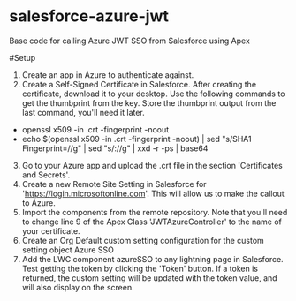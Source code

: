 # salesforce-azure-jwt
Base code for calling Azure JWT SSO from Salesforce using Apex

#Setup
1. Create an app in Azure to authenticate against.
2. Create a Self-Signed Certificate in Salesforce. After creating the certificate, download it to your desktop. Use the following commands to get the thumbprint from the key. Store the thumbprint output from the last command, you'll need it later.
- openssl x509 -in <certname>.crt -fingerprint -noout
- echo $(openssl x509 -in <certname>.crt -fingerprint -noout) | sed "s/SHA1 Fingerprint=//g" | sed "s/://g" | xxd -r -ps | base64
3. Go to your Azure app and upload the .crt file in the section 'Certificates and Secrets'.
4. Create a new Remote Site Setting in Salesforce for 'https://login.microsoftonline.com'. This will allow us to make the callout to Azure.
5. Import the components from the remote repository. Note that you'll need to change line 9 of the Apex Class 'JWTAzureController' to the name of your certificate.
6. Create an Org Default custom setting configuration for the custom setting object Azure SSO
7. Add the LWC component azureSSO to any lightning page in Salesforce. Test getting the token by clicking the 'Token' button. If a token is returned, the custom setting will be updated with the token value, and will also display on the screen.

